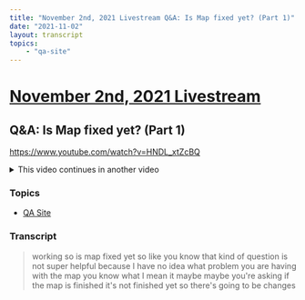 ```yaml
---
title: "November 2nd, 2021 Livestream Q&A: Is Map fixed yet? (Part 1)"
date: "2021-11-02"
layout: transcript
topics:
    - "qa-site"
---
```

# [November 2nd, 2021 Livestream](../2021-11-02.md)
## Q&A: Is Map fixed yet? (Part 1)
https://www.youtube.com/watch?v=HNDL_xtZcBQ
<details>
<summary>This video continues in another video</summary>

* [November 2nd, 2021 Livestream Q&A: Is Map fixed yet? (Part 2)](./yt-ltBfVqo8Zlc.md) [https://www.youtube.com/watch?v=ltBfVqo8Zlc](https://www.youtube.com/watch?v=ltBfVqo8Zlc)
</details>


### Topics
* [QA Site](../topics/qa-site.md)

### Transcript

> working so is map fixed yet so like you know that kind of question is not super helpful because I have no idea what problem you are having with the map you know what I mean it maybe maybe you're asking if the map is finished it's not finished yet so there's going to be changes
